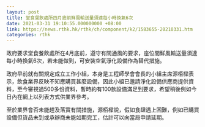 ```yaml
---
layout: post
title: 堂食餐飲處所四月底前鮮風輸送量須達每小時換氣6次
date: 2021-03-31 19:10:55.000000000 +08:00
link: https://news.rthk.hk/rthk/ch/component/k2/1583655-20210331.htm
categories: rthk
---
```


政府要求堂食餐飲處所在4月底前，遵守有關通風的要求，座位間鮮風輸送量須達每小時換氣6次，若未能做到，可安裝空氣淨化設備作為替代措施。

政府早前就有關規定成立工作小組，本身是工程師學會會長的小組主席源栢樑表示，飲食業界反映不知應購買甚麼設備，因此小組已邀請淨化設備供應商提供資料，至今審視過500多份資料，暫時約有100款設備滿足到要求，希望稍後例如今日內在網上以列表方式供業界參考。

至於業界會否未能趕及落實有關措施，源栢樑說，假如食肆遇上困難，例如已購買設備但貨品未到或承辦商未能如期完工，估計可以向當局申請延期。

